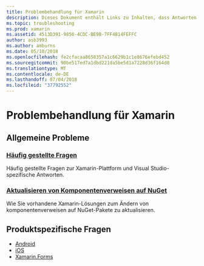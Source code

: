 ```yaml
---
title: Problembehandlung für Xamarin
description: Dieses Dokument enthält Links zu Inhalten, dass Antworten, häufig gestellte Fragen zur Entwicklung von Xamarin, beschreibt die Vorgehensweise beim Aktualisieren von komponentenverweisen auf NuGet, wird der Support-Optionen beschrieben und produktspezifische Fragen beantwortet.
ms.topic: troubleshooting
ms.prod: xamarin
ms.assetid: 4513D391-9850-4CDC-BE9B-7FF4B14FEFFC
author: asb3993
ms.author: amburns
ms.date: 05/10/2018
ms.openlocfilehash: fe2cfacaa8658357a1c6629b1c1e8676efebd452
ms.sourcegitcommit: 90be517ed7a1dbd221da5be5d1a7228d36f164d0
ms.translationtype: MT
ms.contentlocale: de-DE
ms.lasthandoff: 07/04/2018
ms.locfileid: "37792552"
---
```

# <a name="xamarin-troubleshooting"></a>Problembehandlung für Xamarin

## <a name="general-issues"></a>Allgemeine Probleme

### <a name="frequently-asked-questionsquestionsindexmd"></a>[Häufig gestellte Fragen](questions/index.md)

Häufig gestellte Fragen zur Xamarin-Plattform und Visual Studio-spezifische Antworten.

### <a name="updating-component-references-to-nugetcomponent-nugetmd"></a>[Aktualisieren von Komponentenverweisen auf NuGet](component-nuget.md)

Wie Sie vorhandene Xamarin-Lösungen zum Ändern von komponentenverweisen auf NuGet-Pakete zu aktualisieren.

## <a name="product-specific-questions"></a>Produktspezifische Fragen

- [Android](~/android/troubleshooting/questions/index.md)
- [iOS](~/ios/troubleshooting/questions/index.md)
- [Xamarin.Forms](~/xamarin-forms/troubleshooting/questions/index.md)
